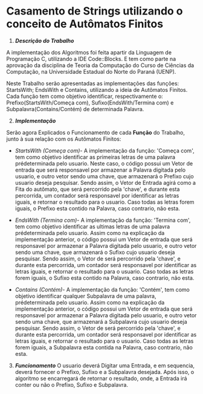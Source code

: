 # Casamento de Strings utilizando o conceito de Autômatos Finitos
1. _**Descrição do Trabalho**_

A implementação dos Algoritmos foi feita apartir da Linguagem de Programação C, utilizando a IDE Code::Blocks. E tem como parte na aprovação da disciplina de Teoria da Computação do Curso de Ciências da Computação, na Universidade Estadual do Norte do Paraná (UENP).


Neste Trabalho serão apresentadas as implementações das funções: StartsWith; EndsWith e Contains, utilizando a ideia de Autômatos Finitos. Cada função tem como objetivo identificar, respectivamente o: Prefixo(StartsWith/Começa com), Sufixo(EndsWith/Termina com) e Subpalavra(Contains/Contém) de determinada Palavra.

2. _**Implementação**_

Serão agora Explicados o Funcionamento de cada **Função** do Trabalho, junto à sua relação com os Autômatos Finitos:

 * _StartsWith (Começa com)_-
 A implementação da função: 'Começa com', tem como objetivo identificar as primeiras letras de uma palavra prédeterminada pelo usuario. Neste caso, o código possui um Vetor de entrada que será responsavel por armazenar a Palavra digitada pelo usuario, e outro vetor sendo uma chave, que armazenará o Prefixo cujo usuario deseja pesquisar. Sendo assim, o Vetor de Entrada agirá como a Fita do autômato, que será percorrido pela 'chave', e durante esta percorrida, um contador será responsavel por identificar as letras iguais, e retornar o resultado para o usuario. Caso todas as letras forem iguais, o Prefixo esta contido na Palavra, caso contrario, não esta.
 
 * _EndsWith (Termina com)_-
 A implementação da função: 'Termina com', tem como objetivo identificar as ultimas letras de uma palavra prédeterminada pelo usuario. Assim como na explicação da implementação anterior, o código possui um Vetor de entrada que será responsavel por armazenar a Palavra digitada pelo usuario, e outro vetor sendo uma chave, que armazenará o Sufixo cujo usuario deseja pesquisar. Sendo assim, o Vetor de será percorrido pela 'chave', e durante esta percorrida, um contador será responsavel por identificar as letras iguais, e retornar o resultado para o usuario. Caso todas as letras forem iguais, o Sufixo esta contido na Palavra, caso contrario, não esta.
 
 * _Contains (Contém)_-
 A implementação da função: 'Contém', tem como objetivo identificar qualquer Subpalavra de uma palavra, prédeterminada pelo usuario. Assim como na explicação da implementação anterior, o código possui um Vetor de entrada que será responsavel por armazenar a Palavra digitada pelo usuario, e outro vetor sendo uma chave, que armazenará a Subpalavra cujo usuario deseja pesquisar. Sendo assim, o Vetor de será percorrido pela 'chave', e durante esta percorrida, um contador será responsavel por identificar as letras iguais, e retornar o resultado para o usuario. Caso todas as letras forem iguais, a Subpalavra esta contida na Palavra, caso contrario, não esta.
 
 3. _**Funcionamento**_
 O usuario deverá Digitar uma Entrada, e em sequencia, deverá fornecer o Prefixo, Sufixo e a Subpalavra desejada. Após isso, o algoritmo se encarregará de retornar o resultado, onde, a Entrada irá conter ou não o Prefixo, Sufixo e Subpalavra.
